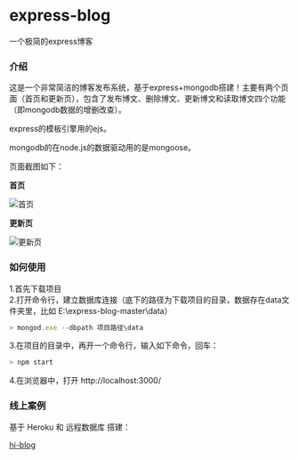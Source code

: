 # express-blog
一个极简的express博客

### 介绍
这是一个非常简洁的博客发布系统，基于express+mongodb搭建！主要有两个页面（首页和更新页），包含了发布博文、删除博文、更新博文和读取博文四个功能（即mongodb数据的增删改查）。

express的模板引擎用的ejs。

mongodb的在node.js的数据驱动用的是mongoose。

页面截图如下：

**首页**

![首页](https://joy-yi0905.github.io/express-blog/public/images/index.jpg) 

**更新页**

![更新页](https://joy-yi0905.github.io/express-blog/public/images/update.jpg) 

### 如何使用
1.首先下载项目     
2.打开命令行，建立数据库连接（底下的路径为下载项目的目录，数据存在data文件夹里，比如 E:\express-blog-master\data）
```javascript
> mongod.exe --dbpath 项目路径\data
```
3.在项目的目录中，再开一个命令行，输入如下命令，回车：
```javascript
> npm start
```
4.在浏览器中，打开 http://localhost:3000/ 

### 线上案例

基于 Heroku 和 远程数据库 搭建：

[hi-blog](https://hi-blog.herokuapp.com/)